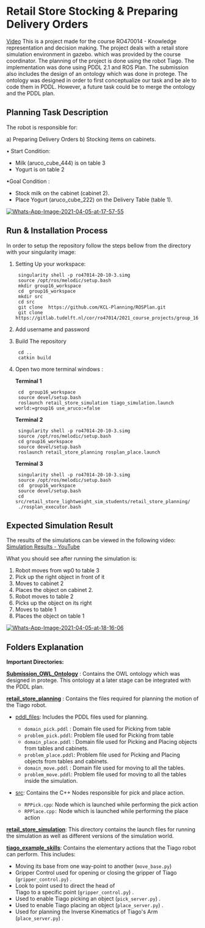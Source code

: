 ﻿# Retail Store Stocking & 	Preparing Delivery Orders
[Video](https://youtu.be/rZtIMp_JbgM)
This is a project made for the course RO470014 - Knowledge representation and decision making. The project deals with a retail store simulation environment in gazebo. which was provided by the course coordinator. The planning of the project is done using the robot Tiago. The implementation was done using PDDL 2.1 and  ROS Plan. The submission also includes the design of an ontology which was done in protege. The ontology was designed in order to first conceptualize our task and be ale to code them in PDDL. However, a future task could be to merge the ontology and the PDDL plan.

## Planning Task Description 
The robot is responsible for:

a) Preparing Delivery Orders
b) Stocking items on cabinets.
	
• Start Condition:
 - Milk (aruco_cube_444)  is on table 3
 - Yogurt is on table 2

•Goal Condition :
 - Stock milk on the cabinet (cabinet 2). 
 - Place Yogurt (aruco_cube_222) on  the Delivery Table (table 1).
 
<a href="https://imgbb.com/"><img src="https://i.ibb.co/QrrsvZx/Whats-App-Image-2021-04-05-at-17-57-55.jpg" alt="Whats-App-Image-2021-04-05-at-17-57-55" border="0" class="center"></a> 

## Run & Installation Process

In order to setup the repository follow the steps bellow from the directory with your singularity image:

1) Setting Up your workspace:
		
	    singularity shell -p ro47014-20-10-3.simg
	    source /opt/ros/melodic/setup.bash 
	    mkdir group16_workspace
	    cd  group16_workspace
	    mkdir src
	    cd src
	    git clone  https://github.com/KCL-Planning/ROSPlan.git
		git clone https://gitlab.tudelft.nl/cor/ro47014/2021_course_projects/group_16/retail_store_lightweight_sim_students.git

2) Add username and password
3) Build The repository

	    cd ..
	    catkin build


2) Open two more terminal windows :

	**Terminal 1**
	
		cd  group16_workspace
		source devel/setup.bash
		roslaunch retail_store_simulation tiago_simulation.launch world:=group16 use_aruco:=false

	**Terminal 2**
	
		singularity shell -p ro47014-20-10-3.simg
		source /opt/ros/melodic/setup.bash
		cd group16_workspace
		source devel/setup.bash
		roslaunch retail_store_planning rosplan_place.launch

	**Terminal 3**
		
		singularity shell -p ro47014-20-10-3.simg
		source /opt/ros/melodic/setup.bash
		cd  group16_workspace
		source devel/setup.bash
		cd src/retail_store_lightweight_sim_students/retail_store_planning/
		./rosplan_executor.bash

## Expected Simulation Result

The results of the simulations can be viewed in the following video:  [Simulation Results - YouTube](https://www.youtube.com/watch?v=bzXp75jHer8)

What you should see after running the simulation is:

1.  Robot moves from wp0 to table 3
2. Pick up the right object in front of it
3. Moves to cabinet 2 
4. Places the object on cabinet 2.
5. Robot moves to table 2 
6. Picks up the object on its right
7. Moves to table 1
8. Places the object on table 1

<a href="https://imgbb.com/"><img src="https://i.ibb.co/NVpXNtm/Whats-App-Image-2021-04-05-at-18-16-06.jpg" alt="Whats-App-Image-2021-04-05-at-18-16-06" border="0"></a>


## Folders Explanation

**Important Directories:**

**[Submission_OWL_Ontology](https://gitlab.tudelft.nl/cor/ro47014/2021_course_projects/group_16/retail_store_lightweight_sim_students/-/tree/master/Submission_OWL_Ontology)**  :  Contains the OWL ontology which was designed in protege. This ontology at a later stage can be integrated with the PDDL plan.



**[retail_store_planning](https://gitlab.tudelft.nl/cor/ro47014/2021_course_projects/group_16/retail_store_lightweight_sim_students/-/tree/master/Submission/retail_store_lightweight_sim_students/retail_store_planning)** : Contains the files required for planning the motion of the Tiago robot.
 - [pddl_files](https://gitlab.tudelft.nl/cor/ro47014/2021_course_projects/group_16/retail_store_lightweight_sim_students/-/tree/master/retail_store_planning/pddl_files): Includes the PDDL files used for planning.
     - `domain_pick.pddl` : Domain file used for Picking  from table
	 - `problem_pick.pddl`: Problem file used for Picking  from table
	 - `domain_place.pddl` : Domain file used for Picking and Placing objects from tables and cabinets.
	 - `problem_place.pddl`:  Problem file used for Picking and Placing objects from tables and cabinets.
	 - `domain_move.pddl` : Domain file used for moving to all the tables.
	 - `problem_move.pddl`:  Problem file used for moving to all the tables inside the simulation.
	
 - [src](https://gitlab.tudelft.nl/cor/ro47014/2021_course_projects/group_16/retail_store_lightweight_sim_students/-/tree/master/retail_store_planning/src):  Contains the C++ Nodes responsible for pick and place action.
	 - `RPPick.cpp`:   Node which is launched while performing the pick action
	 - `RPPlace.cpp:` Node which is launched while performing the place action




**[retail_store_simulation](https://gitlab.tudelft.nl/cor/ro47014/2021_course_projects/group_16/retail_store_lightweight_sim_students/-/tree/master/Submission/retail_store_lightweight_sim_students/retail_store_simulation)**: This directory contains the launch files for running the simulation as well as different versions of the simulation world.

**[tiago_example_skills](https://gitlab.tudelft.nl/cor/ro47014/2021_course_projects/group_16/retail_store_lightweight_sim_students/-/tree/master/Submission/retail_store_lightweight_sim_students/tiago_example_skills)**: Contains the elementary actions that the Tiago robot can perform. This includes: 

 - Moving its base from one way-point to another (`move_base.py`)  
 - Gripper Control used for opening or closing the gripper of Tiago   
   (`gripper_control.py`) .
  - Look to point used to direct the head of  
   Tiago to a specific point (`gripper_control.py`) . 
   - Used to enable   Tiago picking an object (`pick_server.py`) . 
   - Used to enable Tiago placing an object (`place_server.py`) . 
   - Used for planning the    Inverse Kinematics of Tiago's Arm (`place_server.py`) .

